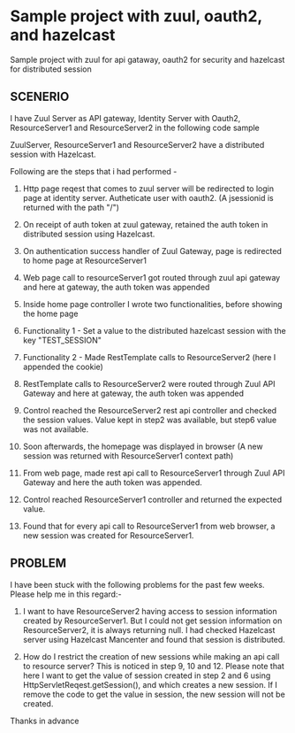 # Sample project with zuul, oauth2, and hazelcast
Sample project with zuul for api gataway, oauth2 for security and hazelcast for distributed session

SCENERIO
--------------------------------------------------------------------------------------------------
I have Zuul Server as API gateway, Identity Server with Oauth2, ResourceServer1 and ResourceServer2 in the following code sample

ZuulServer, ResourceServer1 and ResourceServer2 have a distributed session with Hazelcast.

Following are the steps that i had performed - 
1. Http page reqest that comes to zuul server will be redirected to login page at identity server. Autheticate user with oauth2. (A jsessionid is returned with the path "/")

2. On receipt of auth token at zuul gateway, retained the auth token in distributed session using Hazelcast.

3. On authentication success handler of Zuul Gateway, page is redirected to home page at ResourceServer1

4. Web page call to resourceServer1 got routed through zuul api gateway and here at gateway, the auth token was appended

5. Inside home page controller I wrote two functionalities, before showing the home page

6. Functionality 1 - Set a value to the distributed hazelcast session with the key "TEST_SESSION"

7. Functionality 2 - Made RestTemplate calls to ResourceServer2 (here I appended the cookie)

8. RestTemplate calls to ResourceServer2 were routed through Zuul API Gateway and here at gateway, the auth token was appended

9. Control reached the ResourceServer2 rest api controller and checked the session values. Value kept in step2 was available, but step6 value was not available.

10. Soon afterwards, the homepage was displayed in browser (A new session was returned with ResourceServer1 context path)

11. From web page, made rest api call to ResourceServer1 through Zuul API Gateway and here the auth token was appended.

12. Control reached ResourceServer1 controller and returned the expected value.

13. Found that for every api call to ResourceServer1 from web browser, a new session was created for ResourceServer1.

PROBLEM
-------------------------------------------------------------------------------------------------------------
I have been stuck with the following problems for the past few weeks. Please help me in this regard:- 

1. I want to have ResourceServer2 having access to session information created by ResourceServer1. But I could not get session information on ResourceServer2, it is always returning null. I had checked Hazelcast server using Hazelcast Mancenter and found that session is distributed.

2. How do I restrict the creation of new sessions while making an api call to resource server? This is noticed in step 9, 10 and 12. Please note that here I want to get the value of session created in step 2 and 6 using HttpServletReqest.getSession(), and which creates a new session. If I remove the code to get the value in session,  the new session will not be created. 

Thanks in advance
